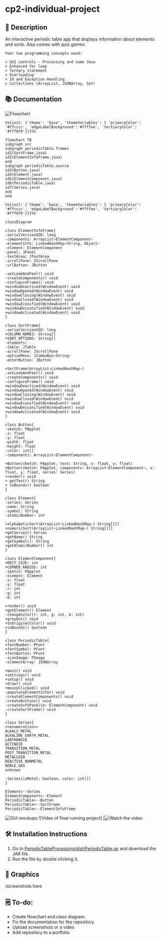 # cp2-individual-project

## 📝 Description

An interactive periodic table app that displays information about elements and sorts. Also comes with quiz games.

``` 
Year two programming concepts used:

> GUI controls - Processing and some Java
> Enhanced for loop
> Ternary statement
> Overloading
> IO and Exception Handling
> Collections (ArrayList, JSONArray, Set)
```

## 📚 Documentation

![Flowchart](https://lucid.app/documents/embedded/4d38c01f-8d51-452f-9360-8c7e26fc09b5)

```mermaid
%%{init: {'theme': 'base', 'themeVariables': { 'primaryColor': '#ffcccc', 'edgeLabelBackground':'#ffffee', 'tertiaryColor': '#fff0f0'}}}%%

flowchart TB
subgraph src
subgraph periodicTable.frames
id1(SortFrame.java)
id2(ElementInfoFrame.java)
end
subgraph periodicTable.source
id3(Button.java)
id4(Element.java)
id5(ElementComponent.java)
id6(PeriodicTable.java)
id7(Series.java)
end
end
```

```mermaid
%%{init: {'theme': 'base', 'themeVariables': { 'primaryColor': '#ffcccc', 'edgeLabelBackground':'#ffffee', 'tertiaryColor': '#fff0f0'}}}%%

classDiagram

class ElementInfoFrame{
-serialVersionUID: long
-components: ArrayList~ElementComponent~
-elementInfo: LinkedHashMap~String, Object~
-element: ElementComponent
-panel: JPanel
-textArea: JTextArea
-scrollPane: JScrollPane
-urlButton: JButton
 
-setLookAndFeel() void
-createComponents() void
-configureFrame() void
+windowDeactived(WindowEvent) void
+windowOpened(WindowEvent) void
+windowClosing(WindowEvent) void
+windowClosed(WindowEvent) void
+windowIconified(WindowEvent) void
+windowDeiconified(WindowEvent) void
+windowActivated(WindowEvent) void
}

class SortFrame{
-serialVersionUID: long
+COLUMN_NAMES: String[]
+SORT_OPTIONS: String[]
-elements: 
-table: JTable
-scrollPane: JScrollPane
-optionMenu: JComboBox~String~
-enterButton: JButton

+SortFrame(ArrayList~LinkedHashMap~)
-setLookAndFeel() void
-createComponents() void
-configureFrame() void
+windowDeactived(WindowEvent) void
+windowOpened(WindowEvent) void
+windowClosing(WindowEvent) void
+windowClosed(WindowEvent) void
+windowIconified(WindowEvent) void
+windowDeiconified(WindowEvent) void
+windowActivated(WindowEvent) void
}

class Button{
-sketch: PApplet
-x: float
-y: float
-width: float
-height: float
-color: int[]
-components: ArrayList~ElementComponent~

+Button(sketch: PApplet, text: String, x: float, y: float)
+Button(sketch: PApplet, components: ArrayList~ElementComponent~, x: float, y: float, series: Series)
+render() void
+ getText() String
+ inBounds() boolean
}

class Element{
-series: Series
-name: String
-symbol: String
-atomicNumber: int

+alphabeticSort(ArrayList~LinkedHashMap~) String[][]
+numericSort(ArrayList~LinkedHashMap~) String[][]
+getSeries() Series
+getName() String
+getSymbol(): String
+getAtomicNumber() int
}

class ElementComponent{
+RECT_SIZE: int
+CORNER_RADIUS: int
-sketch: PApplet
-element: Element
-x: float
-y: float
-r: int
-g: int
-b: int

+render() void
+getElement() Element
-changeColor(r: int, g: int, b: int)
+greyOut() void
+toOriginalColor() void
+inBounds() boolean
}

class PeriodicTable{
+fontNumber: PFont
+fontSymbol: PFont
+fontButton: PFont
-iconImage: PImage
-elementArray: JSONArray

+main() void
+settings() void
+setup() void
+draw() void
+mouseClicked() void
-populateElementInfo() void
-createElementComponents() void
-createButtons() void
-createInfoPanel(e: ElementComponent) void
-createSortFrame() void
}

class Series{
<<enumeration>>
ALKALI_METAL
ALKALINE_EARTH_METAL
LANTHANOID
ACTINOID
TRANSITION_METAL
POST_TRANSITION_METAL
METALLOID
REACTIVE_NONMETAL
NOBLE_GAS
unknown

-Series(isMetal: boolean, color: int[])
}

Element<--Series
ElementComponent<--Element
PeriodicTable<--Button
PeriodicTable<--SortFrame
PeriodicTable<--ElementInfoFrame
```

![GUI mockups]()
![Video of final running project]
[![Watch the video]()

## 🛠️ Installation Instructions

1. Go to [PeriodicTableProcessing/dist/PeriodicTable.jar](https://github.com/9661328/cp2-individual-project/blob/main/PerioidicTable/dist/Periodic%20Table.jar) and download the JAR file.
2. Run the file by double clicking it.


## 📸 Graphics

/screenshots here

## 🗒️ To-do: 

+ Create flowchart and class diagram.
+ Fix the documentation for the repository.
+ Upload screenshots or a video
+ Add repository to a portfolio.

